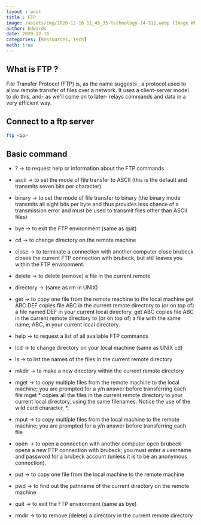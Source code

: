 ```yaml
--- 
layout : post
title : FTP
image: /assets/img/2020-12-16 11_45_35-technology-14-512.webp (Image WEBP, 512 × 512 pixels).png
author: Edwards
date: 2020-12-16
categories: [Ressources, Tech]
math: true
--- 
```


## What is FTP ?

File Transfer Protocol (FTP) is, as the name suggests , a protocol used to allow remote transfer of files over a network. It uses a client-server model to do this, and- as we'll come on to later- relays commands and data in a very efficient way.

## Connect to a ftp server 
```bash
ftp <ip> 
```

## Basic command 

- ? -> 	to request help or information about the FTP commands

- ascii ->	to set the mode of file transfer to ASCII
(this is the default and transmits seven bits per character)

- binary ->	to set the mode of file transfer to binary
(the binary mode transmits all eight bits per byte and thus provides less chance of a transmission error and must be 
used to transmit files other than ASCII files)

- bye ->	to exit the FTP environment (same as quit)

- cd ->	to change directory on the remote machine

- close ->	to terminate a connection with another computer
  	close brubeck 	closes the current FTP connection with brubeck,
  but still leaves you within the FTP environment.

- delete ->	to delete (remove) a file in the current remote 

- directory -> (same as rm in UNIX)

- get ->	to copy one file from the remote machine to the local machine
  	get ABC DEF 	copies file ABC in the current remote directory to (or on top of) a file named DEF in your current local directory.
  	get ABC 	copies file ABC in the current remote directory to (or on top of) a file with the same name, ABC, in your current local directory.

- help ->	to request a list of all available FTP commands

- lcd ->	to change directory on your local machine (same as UNIX cd)

- ls ->	to list the names of the files in the current remote directory

- mkdir ->	to make a new directory within the current remote directory

- mget ->	to copy multiple files from the remote machine to the local machine;
  you are prompted for a y/n answer before transferring each file
  	mget * 	copies all the files in the current remote directory to your current local directory, using the same filenames. Notice the use of the wild card character, *.

- mput ->	to copy multiple files from the local machine to the remote machine;
  you are prompted for a y/n answer before transferring each file

- open 	-> to open a connection with another computer
  	open brubeck 	opens a new FTP connection with brubeck;
  you must enter a username and password for a brubeck account
      (unless it is to be an anonymous connection).

- put -> 	to copy one file from the local machine to the remote machine

- pwd -> 	to find out the pathname of the current directory on the remote machine

- quit -> 	to exit the FTP environment (same as bye)

- rmdir -> 	to to remove (delete) a directory in the current remote directory 

